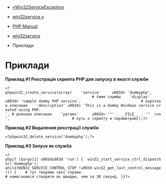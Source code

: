 - [«Win32ServiceException](class.win32serviceexception.md)
- [win32service »](ref.win32service.md)

- [PHP Manual](index.md)
- [win32service](book.win32service.md)
- Приклади

# Приклади

**Приклад #1 Реєстрація скрипта PHP для запуску в якості служби**

` <?phpwin32_create_service(array(    'service'     u003d> 'dummyphp',                                           # tимя службы    'display'     u003d> 'sample dummy PHP service',                           # короткое описание    'description' u003d> 'This is a dummy Windows service created using PHP. ', # длинное описание    'params'      u003d> '"' . __FILE__ . '"  run',                            # путь к скрипту и параметрам));?> `

**Приклад #2 Видалення реєстрації служби**

` <?phpwin32_delete_service('dummyphp');?> `

**Приклад #3 Запуск як служба**

`<?phpif ($argv[1] u003du003d 'run') {  win32_start_service_ctrl_dispatcher('dummyphp'); while(WIN32_SERVICE_CONTROL_STOP !u003d win32_get_last_control_message()) {    # тут творимо свої справи. # намагаємося створити их швидше, чем за 30 секунд. }}?> `
